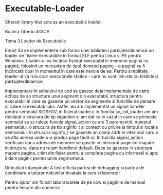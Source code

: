 # Executable-Loader
 Shared library that acts as an executable loader.
 
 Buzera Tiberiu 333CA

Tema 3 Loader de Executabile

Enunț
Să se implementeze sub forma unei biblioteci partajate/dinamice un loader de fișiere executabile în format ELF pentru Linux și PE pentru Windows. Loader-ul va încărca fișierul executabil în memorie pagină cu pagină, folosind un mecanism de tipul demand paging - o pagină va fi încărcată doar în momentul în care este nevoie de ea. Pentru simplitate, loader-ul va rula doar executabile statice - care nu sunt link-ate cu biblioteci partajate/dinamice.

Implementare
In scheletul de cod se gasesc deja implementate de catre echipa de so structura unui segment din executabil, structura pentru executabil in care se gaseste un vector de segmente si functiile de parsare si rulare al executabilului.
Astfel, eu am implementat un signal handler pentru semnalul SIGSEGV, in fisierul loader.c in functia so_init_loader am am declarat o strucura de tip sigaction si am dat ca in cazul in care se primeste semnalul sa se ruleze functia signal_action ce are 3 paramentrii, numarul semnalului, o strucura de tip siginfo_t si context cu privire la timpul si locatia semnalului. In strucura siginfo_t se gaseste un camp addr in interiorul caruia se afla adresa unde s-a produs page fault-ul. In functia signal_action verificam daca adresa de memorie se gasete in interiorul paginilor mapate in strucura, daca nu rulam handlerul default. Daca se gaseste in structura mapam pagina, citim din fisier pentru a completa pagina cu informatii si apoi ii dam paginii permisiunile segmentului.

Dificultati intampinate
A fost dificila partea de debugging si partea de combinare a tuturor notiunilor invatate la curs si laborator

Pentru ajutor am folosit laboratoarele de pe ocw si paginile de manual pentru fiecare din comenzi.
